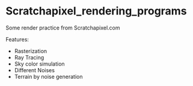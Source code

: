 # Scratchapixel_rendering_programs
Some render practice from Scratchapixel.com

Features:
- Rasterization
- Ray Tracing
- Sky color simulation
- Different Noises
- Terrain by noise generation
